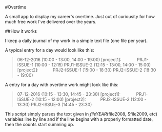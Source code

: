#Overtime

A small app to display my career's overtime. Just out of curiousity for how much free work I've delivered over the years.

##How it works

I keep a daily journal of my work in a simple text file (one file per year).

A typical entry for a day would look like this:

> 06-12-2016 (10:00 - 13:00, 14:00 - 19:00)
> 	[project1]:              PRJ1-ISSUE-1 (10:00 - 12:15)
> 	                         PRJ1-ISSUE-2 (12:15 - 13:00, 14:00 - 15:00)
> 	[project2]:              PRJ2-ISSUE-1 (15:00 - 18:30)
>                            PRJ2-ISSUE-2 (18:30 - 19:00)

A entry for a day with overtime work might look like this:

> 07-12-2016 (10:15 - 13:30, 14:45 - 23:30)
> 	[project1]:              PRJ1-ISSUE-2 (10:15 - 12:00)
> 	[project2]:              PRJ2-ISSUE-2 (12:00 - 13:30)
>                            PRJ2-ISSUE-3 (14:45 - 23:30)

This script simply parses the text given in $fileYEAR ($file2008, $file2009, etc) variables line by line and if the line begins with a properly formatted date, then the counts start summing up.
